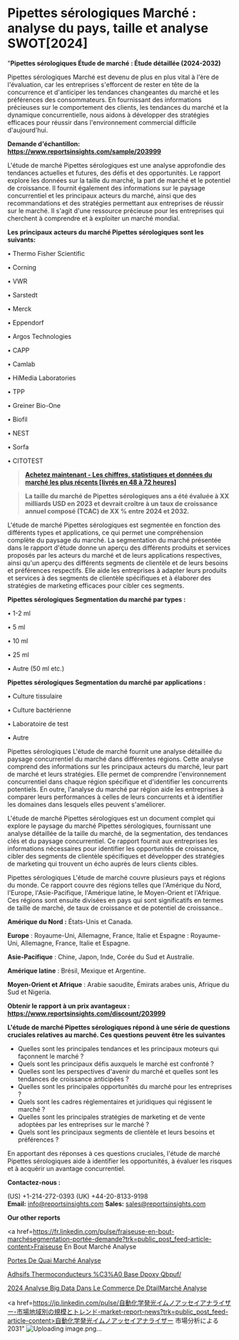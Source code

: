 # Pipettes sérologiques Marché : analyse du pays, taille et analyse SWOT[2024]

"<strong>Pipettes sérologiques Étude de marché : Étude détaillée (2024-2032)</strong>

Pipettes sérologiques Marché est devenu de plus en plus vital à l'ère de l'évaluation, car les entreprises s'efforcent de rester en tête de la concurrence et d'anticiper les tendances changeantes du marché et les préférences des consommateurs. En fournissant des informations précieuses sur le comportement des clients, les tendances du marché et la dynamique concurrentielle, nous aidons à développer des stratégies efficaces pour réussir dans l'environnement commercial difficile d'aujourd'hui.

<strong>Demande d'échantillon: <a href=https://www.reportsinsights.com/sample/203999>https://www.reportsinsights.com/sample/203999</a></strong>

L'étude de marché Pipettes sérologiques est une analyse approfondie des tendances actuelles et futures, des défis et des opportunités. Le rapport explore les données sur la taille du marché, la part de marché et le potentiel de croissance. Il fournit également des informations sur le paysage concurrentiel et les principaux acteurs du marché, ainsi que des recommandations et des stratégies permettant aux entreprises de réussir sur le marché. Il s'agit d'une ressource précieuse pour les entreprises qui cherchent à comprendre et à exploiter un marché mondial.

<strong>Les principaux acteurs du marché Pipettes sérologiques sont les suivants:</strong>

• Thermo Fisher Scientific

• Corning

• VWR

• Sarstedt

• Merck

• Eppendorf

• Argos Technologies

• CAPP

• Camlab

• HiMedia Laboratories

• TPP

• Greiner Bio-One

• Biofil

• NEST

• Sorfa

• CITOTEST
<blockquote><a href=https://www.reportsinsights.com/buynow/203999><span style=text-decoration: underline;><strong>Achetez maintenant - Les chiffres, statistiques et données du marché les plus récents [livrés en 48 à 72 heures]</strong></span></a></blockquote>
<blockquote><span style=text-decoration: underline;><strong>La taille du marché de Pipettes sérologiques ans a été évaluée à XX milliards USD en 2023 et devrait croître à un taux de croissance annuel composé (TCAC) de XX % entre 2024 et 2032.</strong></span></blockquote>
L'étude de marché Pipettes sérologiques est segmentée en fonction des différents types et applications, ce qui permet une compréhension complète du paysage du marché. La segmentation du marché présentée dans le rapport d'étude donne un aperçu des différents produits et services proposés par les acteurs du marché et de leurs applications respectives, ainsi qu'un aperçu des différents segments de clientèle et de leurs besoins et préférences respectifs. Elle aide les entreprises à adapter leurs produits et services à des segments de clientèle spécifiques et à élaborer des stratégies de marketing efficaces pour cibler ces segments.

<strong>Pipettes sérologiques Segmentation du marché par types :</strong>

• 1-2 ml

• 5 ml

• 10 ml

• 25 ml

• Autre (50 ml etc.)

<strong>Pipettes sérologiques Segmentation du marché par applications :</strong>

• Culture tissulaire

• Culture bactérienne

• Laboratoire de test

• Autre

Pipettes sérologiques L'étude de marché fournit une analyse détaillée du paysage concurrentiel du marché dans différentes régions. Cette analyse comprend des informations sur les principaux acteurs du marché, leur part de marché et leurs stratégies. Elle permet de comprendre l'environnement concurrentiel dans chaque région spécifique et d'identifier les concurrents potentiels. En outre, l'analyse du marché par région aide les entreprises à comparer leurs performances à celles de leurs concurrents et à identifier les domaines dans lesquels elles peuvent s'améliorer.

L'étude de marché Pipettes sérologiques est un document complet qui explore le paysage du marché Pipettes sérologiques, fournissant une analyse détaillée de la taille du marché, de la segmentation, des tendances clés et du paysage concurrentiel. Ce rapport fournit aux entreprises les informations nécessaires pour identifier les opportunités de croissance, cibler des segments de clientèle spécifiques et développer des stratégies de marketing qui trouvent un écho auprès de leurs clients cibles.

Pipettes sérologiques L'étude de marché couvre plusieurs pays et régions du monde. Ce rapport couvre des régions telles que l'Amérique du Nord, l'Europe, l'Asie-Pacifique, l'Amérique latine, le Moyen-Orient et l'Afrique. Ces régions sont ensuite divisées en pays qui sont significatifs en termes de taille de marché, de taux de croissance et de potentiel de croissance..

<strong>Amérique du Nord :</strong> États-Unis et Canada.

<strong>Europe</strong> : Royaume-Uni, Allemagne, France, Italie et Espagne : Royaume-Uni, Allemagne, France, Italie et Espagne.

<strong>Asie-Pacifique</strong> : Chine, Japon, Inde, Corée du Sud et Australie.

<strong>Amérique latine</strong> : Brésil, Mexique et Argentine.

<strong>Moyen-Orient et Afrique</strong> : Arabie saoudite, Émirats arabes unis, Afrique du Sud et Nigeria.

<strong>Obtenir le rapport à un prix avantageux : <a href=https://www.reportsinsights.com/discount/203999>https://www.reportsinsights.com/discount/203999</a></strong>

<strong>L'étude de marché Pipettes sérologiques répond à une série de questions cruciales relatives au marché. Ces questions peuvent être les suivantes</strong>
<ul>
  <li>Quelles sont les principales tendances et les principaux moteurs qui façonnent le marché ?</li>
  <li>Quels sont les principaux défis auxquels le marché est confronté ?</li>
  <li>Quelles sont les perspectives d'avenir du marché et quelles sont les tendances de croissance anticipées ?</li>
  <li>Quelles sont les principales opportunités du marché pour les entreprises ?</li>
  <li>Quels sont les cadres réglementaires et juridiques qui régissent le marché ?</li>
  <li>Quelles sont les principales stratégies de marketing et de vente adoptées par les entreprises sur le marché ?</li>
  <li>Quels sont les principaux segments de clientèle et leurs besoins et préférences ?</li>
</ul>
En apportant des réponses à ces questions cruciales, l'étude de marché Pipettes sérologiques aide à identifier les opportunités, à évaluer les risques et à acquérir un avantage concurrentiel.

<strong>Contactez-nous :</strong>

(US) +1-214-272-0393
(UK) +44-20-8133-9198
<strong>Email:</strong> <a>info@reportsinsights.com</a>
<strong>Sales:</strong> <a>sales@reportsinsights.com</a>

<strong>Our other reports</strong>

<a href=https://fr.linkedin.com/pulse/fraiseuse-en-bout-marchésegmentation-portée-demande?trk=public_post_feed-article-content>Fraiseuse En Bout Marché Analyse</a>

<a href=https://www.linkedin.com/pulse/portes-de-quai-march%C3%A9-rapport-2024-nouvelles-jcouf/>Portes De Quai Marché Analyse</a>

<a href=https://www.linkedin.com/pulse/adh%C3%A9sifs-thermoconducteurs-%C3%A0-base-d%C3%A9poxy-qbpuf/>Adhsifs Thermoconducteurs %C3%A0 Base Dpoxy Qbpuf/</a>

<a href=https://www.linkedin.com/pulse/2024-analyse-big-data-dans-le-commerce-de-d%C3%A9tailmarch%C3%A9-xsyyc/>2024 Analyse Big Data Dans Le Commerce De DtailMarché Analyse</a>

<a href=https://jp.linkedin.com/pulse/自動化学発光イムノアッセイアナライザー-市場地域別の規模とトレンド-market-report-news?trk=public_post_feed-article-content>自動化学発光イムノアッセイアナライザー 市場分析による2031</a>"
![Uploading image.png…]()
